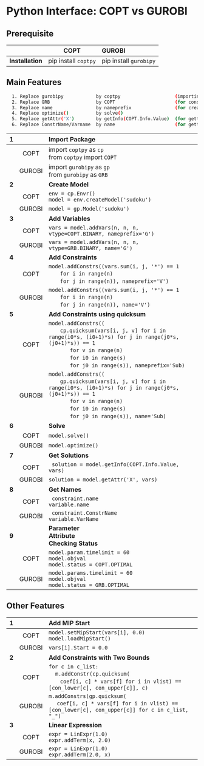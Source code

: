 # Python Interface: COPT vs GUROBI

## Prerequisite

|  | COPT | GUROBI |
|:---: | :---: | :---    |
|**Installation** | pip install `coptpy` | pip install `gurobipy` |

## Main Features
```bash
  1. Replace gurobipy            by coptpy                    (importing pakcage)
  2. Replace GRB                 by COPT                      (for constant values)
  3. Replace name                by nameprefix                (for creating names)
  4. Replace optimize()          by solve() 
  5. Replace getAttr('X')        by getInfo(COPT.Info.Value)  (for getting solutions)
  6. Replace ConstrName/Varname  by name                      (for getting names)
```
| **1** || **Import Package** |
|:---: | :---: | :---    |
||COPT| import `coptpy` as `cp` <br> from `coptpy` import `COPT` 
||GUROBI| import `gurobipy` as `gp` <br>  from `gurobipy` as `GRB` |
| **2** | | **Create Model** |
||COPT  | ```env = cp.Envr()``` <br> ```model = env.createModel('sudoku')``` 
||GUROBI| ```model = gp.Model('sudoku')``` |
| **3** ||**Add Variables**  | 
||COPT  |``` vars = model.addVars(n, n, n, vtype=COPT.BINARY, nameprefix='G') ``` 
||GUROBI| ``` vars = model.addVars(n, n, n, vtype=GRB.BINARY, name='G') ``` |
| **4** |  |**Add Constraints**|
||COPT | ```model.addConstrs((vars.sum(i, j, '*') == 1``` </br>&nbsp;&nbsp;&nbsp;&nbsp;&nbsp;&nbsp; ```for i in range(n)``` </br>&nbsp;&nbsp;&nbsp;&nbsp;&nbsp;&nbsp; ```for j in range(n)), nameprefix='V') ``` |
||GUROBI| ```model.addConstrs((vars.sum(i, j, '*') == 1``` </br>&nbsp;&nbsp;&nbsp;&nbsp;&nbsp;&nbsp; ```for i in range(n)``` </br>&nbsp;&nbsp;&nbsp;&nbsp;&nbsp;&nbsp; ```for j in range(n)), name='V') ``` |
| **5** ||**Add Constraints using quicksum** | 
||COPT| ```model.addConstrs((``` </br>&nbsp;&nbsp;&nbsp;&nbsp;&nbsp;&nbsp; ```cp.quicksum(vars[i, j, v] for i in range(i0*s, (i0+1)*s) for j in range(j0*s, (j0+1)*s)) == 1``` </br>&nbsp;&nbsp;&nbsp;&nbsp;&nbsp;&nbsp;&nbsp;&nbsp;&nbsp;&nbsp;&nbsp;&nbsp; ```for v in range(n)``` </br>&nbsp;&nbsp;&nbsp;&nbsp;&nbsp;&nbsp;&nbsp;&nbsp;&nbsp;&nbsp;&nbsp;&nbsp; ```for i0 in range(s)``` </br>&nbsp;&nbsp;&nbsp;&nbsp;&nbsp;&nbsp;&nbsp;&nbsp;&nbsp;&nbsp;&nbsp;&nbsp; ```for j0 in range(s)), nameprefix='Sub)``` | 
||GUROBI| ```model.addConstrs((``` </br>&nbsp;&nbsp;&nbsp;&nbsp;&nbsp;&nbsp; ```gp.quicksum(vars[i, j, v] for i in range(i0*s, (i0+1)*s) for j in range(j0*s, (j0+1)*s)) == 1``` </br>&nbsp;&nbsp;&nbsp;&nbsp;&nbsp;&nbsp;&nbsp;&nbsp;&nbsp;&nbsp;&nbsp;&nbsp; ```for v in range(n)``` </br>&nbsp;&nbsp;&nbsp;&nbsp;&nbsp;&nbsp;&nbsp;&nbsp;&nbsp;&nbsp;&nbsp;&nbsp; ```for i0 in range(s)``` </br>&nbsp;&nbsp;&nbsp;&nbsp;&nbsp;&nbsp;&nbsp;&nbsp;&nbsp;&nbsp;&nbsp;&nbsp; ```for j0 in range(s)), name='Sub)``` |
|  **6** | |**Solve** | 
||COPT| ```model.solve()``` | 
||GUROBI |```model.optimize()``` |
|  **7** |  |**Get Solutions** | 
||COPT| ``` solution = model.getInfo(COPT.Info.Value, vars)``` |
||GUROBI| ```solution = model.getAttr('X', vars)``` |
|  **8** |  |**Get Names** | 
||COPT| ``` constraint.name``` <br> ```variable.name``` |
||GUROBI| ``` constraint.ConstrName``` <br> ```variable.VarName``` |
| **9** | |**Parameter**<br>**Attribute**<br>**Checking Status** | 
||COPT |```model.param.timelimit = 60``` <br> ```model.objval``` <br> ```model.status = COPT.OPTIMAL``` | 
||GUROBI | ```model.params.timelimit = 60``` <br> ```model.objval``` <br> ```model.status = GRB.OPTIMAL``` |


## Other Features

| **1** |   | **Add MIP Start**  |
|:---: | :---: | :---    |
||COPT| ```model.setMipStart(vars[i], 0.0)``` <br> ```model.loadMipStart()``` | 
||GUROBI |```vars[i].Start = 0.0``` |
| **2** ||**Add Constraints with Two Bounds**| 
||COPT | ```for c in c_list:``` </br>&nbsp;&nbsp;&nbsp;&nbsp;```m.addConstr(cp.quicksum(``` </br>&nbsp;&nbsp;&nbsp;&nbsp;&nbsp;&nbsp; ```coef[i, c] * vars[f] for i in vlist) == [con_lower[c], con_upper[c]], c)``` |
||GUROBI | ```m.addConstrs(gp.quicksum(``` </br>&nbsp;&nbsp;&nbsp;&nbsp; ```coef[i, c] * vars[f] for i in vlist) == [con_lower[c], con_upper[c]] for c in c_list, "_")``` |
| **3** ||**Linear Expression** | 
||COPT |```expr = LinExpr(1.0)``` <br> ```expr.addTerm(x, 2.0)``` |
||GUROBI | ```expr = LinExpr(1.0)``` <br> ```expr.addTerm(2.0, x)``` |

